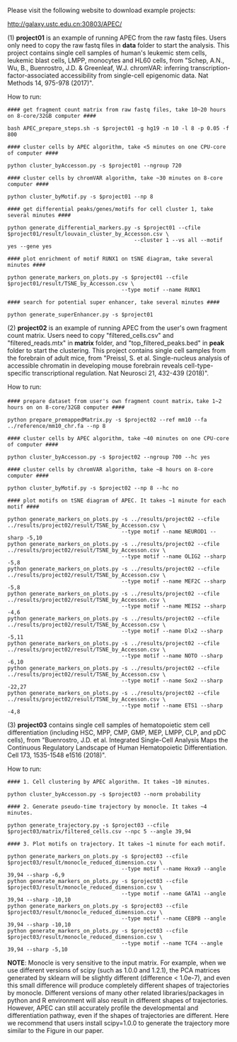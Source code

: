 Please visit the following website to download example projects:

http://galaxy.ustc.edu.cn:30803/APEC/

(1) **project01** is an example of running APEC from the raw fastq files. Users only need to copy the raw fastq files in **data** folder to start the analysis. This project contains single cell samples of human's leukemic stem cells, leukemic blast cells, LMPP, monocytes and HL60 cells, from "Schep, A.N., Wu, B., Buenrostro, J.D. & Greenleaf, W.J. chromVAR: inferring transcription-factor-associated accessibility from single-cell epigenomic data. Nat Methods 14, 975-978 (2017)".

How to run:

    #### get fragment count matrix from raw fastq files, take 10~20 hours on 8-core/32GB computer ####

    bash APEC_prepare_steps.sh -s $project01 -g hg19 -n 10 -l 8 -p 0.05 -f 800

    #### cluster cells by APEC algorithm, take <5 minutes on one CPU-core of computer ####

    python cluster_byAccesson.py -s $project01 --ngroup 720

    #### cluster cells by chromVAR algorithm, take ~30 minutes on 8-core computer ####

    python cluster_byMotif.py -s $project01 --np 8

    #### get differential peaks/genes/motifs for cell cluster 1, take several minutes ####

    python generate_differential_markers.py -s $project01 --cfile $project01/result/louvain_cluster_by_Accesson.csv \
                                            --cluster 1 --vs all --motif yes --gene yes

    #### plot enrichment of motif RUNX1 on tSNE diagram, take several minutes ####

    python generate_markers_on_plots.py -s $project01 --cfile $project01/result/TSNE_by_Accesson.csv \
                                        --type motif --name RUNX1

    #### search for potential super enhancer, take several minutes ####

    python generate_superEnhancer.py -s $project01


(2) **project02** is an example of running APEC from the user's own fragment count matrix. Users need to copy "filtered_cells.csv" and "filtered_reads.mtx" in **matrix** folder, and "top_filtered_peaks.bed" in **peak** folder to start the clustering. This project contains single cell samples from the forebrain of adult mice, from "Preissl, S. et al. Single-nucleus analysis of accessible chromatin in developing mouse forebrain reveals cell-type-specific transcriptional regulation. Nat Neurosci 21, 432-439 (2018)".

How to run:

    #### prepare dataset from user's own fragment count matrix，take 1~2 hours on on 8-core/32GB computer ####

    python prepare_premappedMatrix.py -s $project02 --ref mm10 --fa ../reference/mm10_chr.fa --np 8

    #### cluster cells by APEC algorithm, take ~40 minutes on one CPU-core of computer ####

    python cluster_byAccesson.py -s $project02 --ngroup 700 --hc yes

    #### cluster cells by chromVAR algorithm, take ~8 hours on 8-core computer ####

    python cluster_byMotif.py -s $project02 --np 8 --hc no

    #### plot motifs on tSNE diagram of APEC. It takes ~1 minute for each motif ####

    python generate_markers_on_plots.py -s ../results/project02 --cfile ../results/project02/result/TSNE_by_Accesson.csv \
                                        --type motif --name NEUROD1 --sharp -5,10
    python generate_markers_on_plots.py -s ../results/project02 --cfile ../results/project02/result/TSNE_by_Accesson.csv \
                                        --type motif --name OLIG2 --sharp -5,8
    python generate_markers_on_plots.py -s ../results/project02 --cfile ../results/project02/result/TSNE_by_Accesson.csv \
                                        --type motif --name MEF2C --sharp -5,8
    python generate_markers_on_plots.py -s ../results/project02 --cfile ../results/project02/result/TSNE_by_Accesson.csv \
                                        --type motif --name MEIS2 --sharp -4,6
    python generate_markers_on_plots.py -s ../results/project02 --cfile ../results/project02/result/TSNE_by_Accesson.csv \
                                        --type motif --name Dlx2 --sharp -5,11
    python generate_markers_on_plots.py -s ../results/project02 --cfile ../results/project02/result/TSNE_by_Accesson.csv \
                                        --type motif --name NOTO --sharp -6,10
    python generate_markers_on_plots.py -s ../results/project02 --cfile ../results/project02/result/TSNE_by_Accesson.csv \
                                        --type motif --name Sox2 --sharp -22,27
    python generate_markers_on_plots.py -s ../results/project02 --cfile ../results/project02/result/TSNE_by_Accesson.csv \
                                        --type motif --name ETS1 --sharp -4,8


(3) **project03** contains single cell samples of hematopoietic stem cell differentiation (including HSC, MPP, CMP, GMP, MEP, LMPP, CLP, and pDC cells), from "Buenrostro, J.D. et al. Integrated Single-Cell Analysis Maps the Continuous Regulatory Landscape of Human Hematopoietic Differentiation. Cell 173, 1535-1548 e1516 (2018)".

How to run:

    #### 1. Cell clustering by APEC algorithm. It takes ~10 minutes.

    python cluster_byAccesson.py -s $project03 --norm probability

    #### 2. Generate pseudo-time trajectory by monocle. It takes ~4 minutes.

    python generate_trajectory.py -s $project03 --cfile $project03/matrix/filtered_cells.csv --npc 5 --angle 39,94

    #### 3. Plot motifs on trajectory. It takes ~1 minute for each motif.

    python generate_markers_on_plots.py -s $project03 --cfile $project03/result/monocle_reduced_dimension.csv \
                                        --type motif --name Hoxa9 --angle 39,94 --sharp -6,9
    python generate_markers_on_plots.py -s $project03 --cfile $project03/result/monocle_reduced_dimension.csv \
                                        --type motif --name GATA1 --angle 39,94 --sharp -10,10
    python generate_markers_on_plots.py -s $project03 --cfile $project03/result/monocle_reduced_dimension.csv \
                                        --type motif --name CEBPB --angle 39,94 --sharp -10,10
    python generate_markers_on_plots.py -s $project03 --cfile $project03/result/monocle_reduced_dimension.csv \
                                        --type motif --name TCF4 --angle 39,94 --sharp -5,10

**NOTE**: Monocle is very sensitive to the input matrix. For example, when we use different versions of scipy (such as 1.0.0 and 1.2.1), the PCA matrices generated by sklearn will be slightly different (difference < 1.0e-7), and even this small difference will produce completely different shapes of trajectories by monocle. Different versions of many other related libraries/packages in python and R environment will also result in different shapes of trajectories. However, APEC can still accurately profile the developmental and differentiation pathway, even if the shapes of trajectories are different. Here we recommend that users install scipy=1.0.0 to generate the trajectory more similar to the Figure in our paper.
